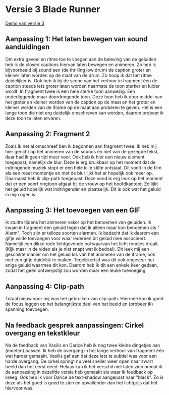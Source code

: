 # Versie 3 Blade Runner 

[Demo van versie 3](https://veldte.github.io/web-typography-19-20/versie3/)


## Aanpassing 1: Het laten bewegen van sound aanduidingen

Om extra gevoel en ritme toe te voegen aan de beleving van de geluiden heb ik de closed captions hiervan laten bewegen en animeren. Zo heb ik bijvoorbeeld bij sound een (de thrilling low drum) de caption groter en kleiner laten worden op de maat van de drum. Zo hoop ik dat het ritme duidelijker is. Ook heb ik bij de scene van het verhoor in fragment één de caption steeds iets groter laten worden naarmate de toon sterker en luider wordt. In fragment twee is een hele sterke toon aanwezig. Een onderliggende maar doordringende toon. Deze toon heb ik door middel van het groter en kleiner worden van de caption op de maat en het groter en kleiner worden van de iframe op de maat aan proberen te geven. Het is een lange toon die niet erg duidelijk omschreven kan worden, daarom probeer ik deze toon te laten ervaren. 

## Aanpassing 2: Fragment 2
Zoals ik net al omschreef ben ik begonnen aan fragment twee. Ik heb mij hier gericht op het animeren van de sounds en niet van de gezegde tekst, daar had ik geen tijd meer voor. Ook heb ik hier een nieuw element toegepast; namelijk de blur. Deze is erg bruikbaar op het moment dat de indringende muziek stopt er een hele kille stilte ontstaat. Dit voelt in de film als een reset momentje en met de blur lijkt het er hopelijk ook meer op. 
Daarnaast heb ik clip-path toegepast. Deze vond ik erg leuk op het moment dat er een soort ringtoon afgaat bij de vrouw op het hoofdkantoor. Zo lijkt het geluid hopelijk wat indringender en plaatselijk. Dit is ook wat het geluid in mijn ogen is. 


## Aanpassing 3: Het toevoegen van een GIF
Ik stuitte tijdens het animeren vaker op het benoemen van geluiden. Ik kwam in fragment een geluid tegen dat ik alleen maar kon benoemen als " Alarm". Toch zijn er talloze soorten alarmen. Ik bedacht dat ik daarom een gifje wilde toevoegen voor waar iedereen dit geluid mee associeert. Namelijk een dikke rode lichtgevende bol waarvan het licht rondjes draait. (Kijk maar in de video als je niet snapt wat ik bedoel). Dit leek mij een geschikte manier om het geluid los van het animeren van de iframe, ook met een gifje duidelijk te maken. Tegelijkertijd was dit ook ongeveer het enige geluid waarmee dit kon. Daarom heb ik dit een enkele keer gedaan, zodat het geen ontwerpstijl zou worden maar een leuke toevoeging. 


## Aanpassing 4: Clip-path
Totaal nieuw voor mij was het gebruiken van clip-path. Hiermee kon ik goed de focus leggen op het belangrijkste deel van het beeld en (probeer ik) spanning toevoegen. 

## Na feedback gesprek aanpassingen: Cirkel overgang en tekstkleur
Na de feedback van Vasilis en Darice heb ik nog twee kleine dingetjes aan (moeten) passen. Ik heb de overgang in het lange verhoor van fragment één wat harder gemaakt. Vasilis gaf aan dat deze iets te subtiel was voor een harde overgang. De cirkel springt nu veel sneller weer open naar zwart beeld dan het eerst deed. Helaas kan ik het verschil niet laten zien omdat ik de aanpassing in dezelfde versie heb gemaakt als waar ik feedback op kreeg.
Ook heb ik voor Darice de text-shadow aangepast naar "black". Zo is deze als het goed is goed te zien en opvallender dan het lichtgrijs dat het hiervoor was.